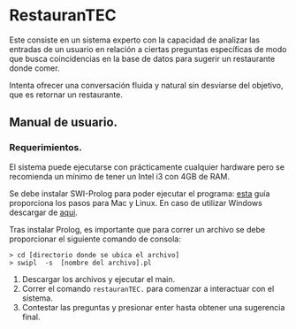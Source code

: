 # RestauranTEC

Este consiste en un sistema experto con la capacidad de analizar las entradas de un usuario en relación a ciertas preguntas específicas de modo que busca coincidencias en la base de datos para sugerir un restaurante donde comer.

Intenta ofrecer una conversación fluida y natural sin desviarse del objetivo, que es retornar un restaurante.

## Manual de usuario.

### Requerimientos.
El sistema puede ejecutarse con prácticamente cualquier hardware pero se recomienda un mínimo de tener un Intel i3  con 4GB de RAM.

Se debe instalar SWI-Prolog para poder ejecutar el programa: [esta](https://wwu-pi.github.io/tutorials/lectures/lsp/010_install_swi_prolog.html) guía proporciona los pasos para Mac y Linux. En caso de utilizar Windows descargar de [aqui](https://www.swi-prolog.org/download/stable).

Tras instalar Prolog, es importante que para correr un archivo se debe proporcionar el siguiente comando de consola:

```
> cd [directorio donde se ubica el archivo]
> swipl  -s  [nombre del archivo].pl 
```

1. Descargar los archivos y ejecutar el main.
2. Correr el comando `restauranTEC.` para comenzar a interactuar con el sistema.
3. Contestar las preguntas y presionar enter hasta obtener una sugerencia final.

